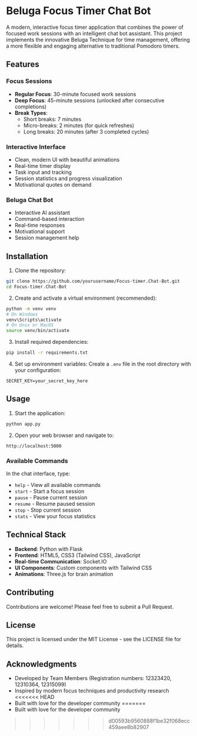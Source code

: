 # Beluga Focus Timer Chat Bot

A modern, interactive focus timer application that combines the power of focused work sessions with an intelligent chat bot assistant. This project implements the innovative Beluga Technique for time management, offering a more flexible and engaging alternative to traditional Pomodoro timers.

## Features

### Focus Sessions
- **Regular Focus**: 30-minute focused work sessions
- **Deep Focus**: 45-minute sessions (unlocked after consecutive completions)
- **Break Types**:
  - Short breaks: 7 minutes
  - Micro-breaks: 2 minutes (for quick refreshes)
  - Long breaks: 20 minutes (after 3 completed cycles)

### Interactive Interface
- Clean, modern UI with beautiful animations
- Real-time timer display
- Task input and tracking
- Session statistics and progress visualization
- Motivational quotes on demand

### Beluga Chat Bot
- Interactive AI assistant
- Command-based interaction
- Real-time responses
- Motivational support
- Session management help

## Installation

1. Clone the repository:
```bash
git clone https://github.com/yourusername/Focus-timer.Chat-Bot.git
cd Focus-timer.Chat-Bot
```

2. Create and activate a virtual environment (recommended):
```bash
python -m venv venv
# On Windows
venv\Scripts\activate
# On Unix or MacOS
source venv/bin/activate
```

3. Install required dependencies:
```bash
pip install -r requirements.txt
```

4. Set up environment variables:
Create a `.env` file in the root directory with your configuration:
```env
SECRET_KEY=your_secret_key_here
```

## Usage

1. Start the application:
```bash
python app.py
```

2. Open your web browser and navigate to:
```
http://localhost:5000
```

### Available Commands
In the chat interface, type:
- `help` - View all available commands
- `start` - Start a focus session
- `pause` - Pause current session
- `resume` - Resume paused session
- `stop` - Stop current session
- `stats` - View your focus statistics

## Technical Stack

- **Backend**: Python with Flask
- **Frontend**: HTML5, CSS3 (Tailwind CSS), JavaScript
- **Real-time Communication**: Socket.IO
- **UI Components**: Custom components with Tailwind CSS
- **Animations**: Three.js for brain animation

## Contributing

Contributions are welcome! Please feel free to submit a Pull Request.

## License

This project is licensed under the MIT License - see the LICENSE file for details.

## Acknowledgments

- Developed by Team Members (Registration numbers: 12323420, 12310364, 12315099)
- Inspired by modern focus techniques and productivity research
<<<<<<< HEAD
- Built with love for the developer community
=======
- Built with love for the developer community
>>>>>>> d00593b9560888f1be32f068ecc459aee8b82907
